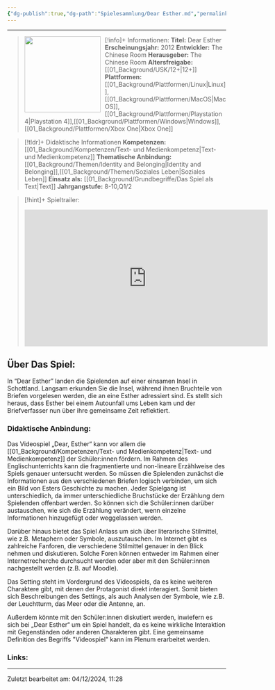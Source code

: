 ```yaml
---
{"dg-publish":true,"dg-path":"Spielesammlung/Dear Esther.md","permalink":"/spielesammlung/dear-esther/","noteIcon":"1"}
---
```


---
>[!info]+ Informationen:
><img src="https://images.gog-statics.com/1e77498ec11e1b5f4e1aef998bd9adb0d62668f422caa2c87fa4c23cd722299e.jpg" style="float:left;height:175px;padding-right:10px">**Titel:** Dear Esther
>**Erscheinungsjahr:** 2012
>**Entwickler:** The Chinese Room
>**Herausgeber:** The Chinese Room
>**Altersfreigabe:** [[01_Background/USK/12+\|12+]]
>**Plattformen:** [[01_Background/Plattformen/Linux\|Linux]],[[01_Background/Plattformen/MacOS\|MacOS]],[[01_Background/Plattformen/Playstation 4\|Playstation 4]],[[01_Background/Plattformen/Windows\|Windows]],[[01_Background/Plattformen/Xbox One\|Xbox One]]

>[!tldr]+ Didaktische Informationen
>**Kompetenzen:** [[01_Background/Kompetenzen/Text- und Medienkompetenz\|Text- und Medienkompetenz]]
>**Thematische Anbindung:** [[01_Background/Themen/Identity and Belonging\|Identity and Belonging]],[[01_Background/Themen/Soziales Leben\|Soziales Leben]]
>**Einsatz als:** [[01_Background/Grundbegriffe/Das Spiel als Text\|Text]]
>**Jahrgangstufe:** 8-10,Q1/2

>[!hint]+ Spieltrailer:
><iframe width="560" height="315" src="https://www.youtube.com/embed/_pWBV6UTEyg?si=gXgENJ5N5o2sxHBj" title="YouTube video player" frameborder="0" allow="accelerometer; autoplay; clipboard-write; encrypted-media; gyroscope; picture-in-picture; web-share" referrerpolicy="strict-origin-when-cross-origin" allowfullscreen></iframe>


## Über Das Spiel:
In “Dear Esther” landen die Spielenden auf einer einsamen Insel in Schottland. Langsam erkunden Sie die Insel, während ihnen Bruchteile von Briefen vorgelesen werden, die an eine Esther adressiert sind. Es stellt sich heraus, dass Esther bei einem Autounfall ums Leben kam und der Briefverfasser nun über ihre gemeinsame Zeit reflektiert.
### Didaktische Anbindung:

Das Videospiel „Dear, Esther“ kann vor allem die [[01_Background/Kompetenzen/Text- und Medienkompetenz\|Text- und Medienkompetenz]]  der Schüler:innen fördern. Im Rahmen des Englischunterrichts kann die fragmentierte und non-lineare Erzählweise des Spiels genauer untersucht werden. So müssen die Spielenden zunächst die Informationen aus den verschiedenen Briefen logisch verbinden, um sich ein Bild von Esters Geschichte zu machen. Jeder Spielgang ist unterschiedlich, da immer unterschiedliche Bruchstücke der Erzählung dem Spielenden offenbart werden. So können sich die Schüler:innen darüber austauschen, wie sich die Erzählung verändert, wenn einzelne Informationen hinzugefügt oder weggelassen werden.

Darüber hinaus bietet das Spiel Anlass um sich über literarische Stilmittel, wie z.B. Metaphern oder Symbole, auszutauschen. Im Internet gibt es zahlreiche Fanforen, die verschiedene Stilmittel genauer in den Blick nehmen und diskutieren. Solche Foren können entweder im Rahmen einer Internetrecherche durchsucht werden oder aber mit den Schüler:innen nachgestellt werden (z.B. auf Moodle).

Das Setting steht im Vordergrund des Videospiels, da es keine weiteren Charaktere gibt, mit denen der Protagonist direkt interagiert. Somit bieten sich Beschreibungen des Settings, als auch Analysen der Symbole, wie z.B. der Leuchtturm, das Meer oder die Antenne, an. 

Außerdem könnte mit den Schüler:innen diskutiert werden, inwiefern es sich bei „Dear Esther“ um ein Spiel handelt, da es keine wirkliche Interaktion mit Gegenständen oder anderen Charakteren gibt. Eine gemeinsame Definition des Begriffs "Videospiel" kann im Plenum erarbeitet werden. 

### Links:

---
Zuletzt bearbeitet am: 04/12/2024, 11:28